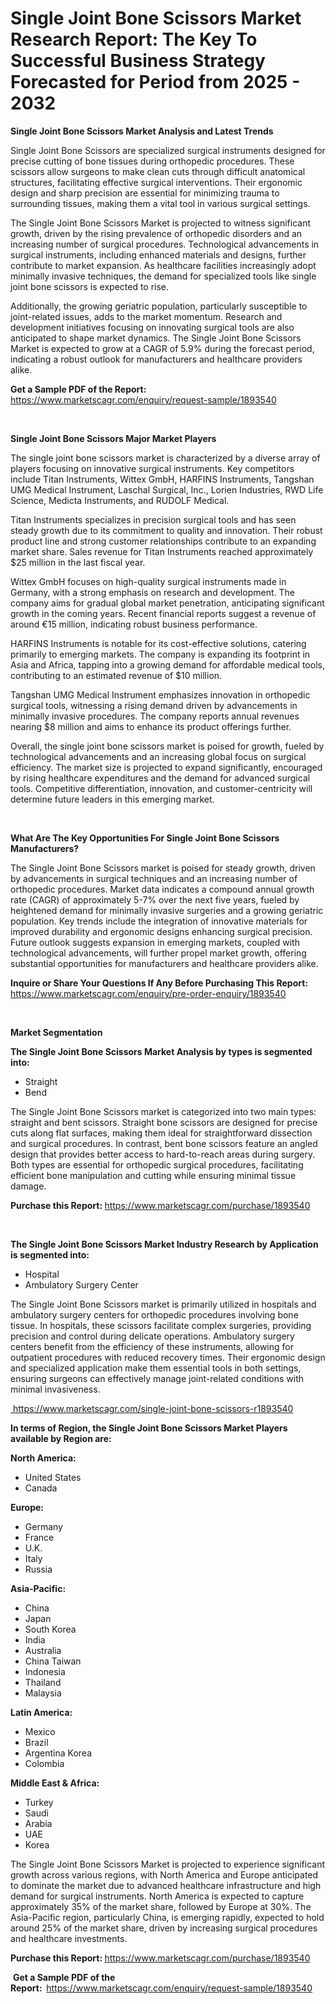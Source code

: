 <p><h1>Single Joint Bone Scissors Market Research Report: The Key To Successful Business Strategy Forecasted for Period from 2025 - 2032</h1></p><p><strong>Single Joint Bone Scissors Market Analysis and Latest Trends</strong></p>
<p><p>Single Joint Bone Scissors are specialized surgical instruments designed for precise cutting of bone tissues during orthopedic procedures. These scissors allow surgeons to make clean cuts through difficult anatomical structures, facilitating effective surgical interventions. Their ergonomic design and sharp precision are essential for minimizing trauma to surrounding tissues, making them a vital tool in various surgical settings.</p><p>The Single Joint Bone Scissors Market is projected to witness significant growth, driven by the rising prevalence of orthopedic disorders and an increasing number of surgical procedures. Technological advancements in surgical instruments, including enhanced materials and designs, further contribute to market expansion. As healthcare facilities increasingly adopt minimally invasive techniques, the demand for specialized tools like single joint bone scissors is expected to rise.</p><p>Additionally, the growing geriatric population, particularly susceptible to joint-related issues, adds to the market momentum. Research and development initiatives focusing on innovating surgical tools are also anticipated to shape market dynamics. The Single Joint Bone Scissors Market is expected to grow at a CAGR of 5.9% during the forecast period, indicating a robust outlook for manufacturers and healthcare providers alike.</p></p>
<p><strong>Get a Sample PDF of the Report:&nbsp;</strong> <a href="https://www.marketscagr.com/enquiry/request-sample/1893540?utm_campaign=3517&utm_medium=2&utm_source=Github&utm_content=ia&utm_term=14042025&utm_id=single-joint-bone-scissors">https://www.marketscagr.com/enquiry/request-sample/1893540</a></p>
<p>&nbsp;</p>
<p><strong>Single Joint Bone Scissors Major Market Players</strong></p>
<p><p>The single joint bone scissors market is characterized by a diverse array of players focusing on innovative surgical instruments. Key competitors include Titan Instruments, Wittex GmbH, HARFINS Instruments, Tangshan UMG Medical Instrument, Laschal Surgical, Inc., Lorien Industries, RWD Life Science, Medicta Instruments, and RUDOLF Medical. </p><p>Titan Instruments specializes in precision surgical tools and has seen steady growth due to its commitment to quality and innovation. Their robust product line and strong customer relationships contribute to an expanding market share. Sales revenue for Titan Instruments reached approximately $25 million in the last fiscal year.</p><p>Wittex GmbH focuses on high-quality surgical instruments made in Germany, with a strong emphasis on research and development. The company aims for gradual global market penetration, anticipating significant growth in the coming years. Recent financial reports suggest a revenue of around €15 million, indicating robust business performance.</p><p>HARFINS Instruments is notable for its cost-effective solutions, catering primarily to emerging markets. The company is expanding its footprint in Asia and Africa, tapping into a growing demand for affordable medical tools, contributing to an estimated revenue of $10 million.</p><p>Tangshan UMG Medical Instrument emphasizes innovation in orthopedic surgical tools, witnessing a rising demand driven by advancements in minimally invasive procedures. The company reports annual revenues nearing $8 million and aims to enhance its product offerings further.</p><p>Overall, the single joint bone scissors market is poised for growth, fueled by technological advancements and an increasing global focus on surgical efficiency. The market size is projected to expand significantly, encouraged by rising healthcare expenditures and the demand for advanced surgical tools. Competitive differentiation, innovation, and customer-centricity will determine future leaders in this emerging market.</p></p>
<p>&nbsp;</p>
<p><strong>What Are The Key Opportunities For Single Joint Bone Scissors Manufacturers?</strong></p>
<p><p>The Single Joint Bone Scissors market is poised for steady growth, driven by advancements in surgical techniques and an increasing number of orthopedic procedures. Market data indicates a compound annual growth rate (CAGR) of approximately 5-7% over the next five years, fueled by heightened demand for minimally invasive surgeries and a growing geriatric population. Key trends include the integration of innovative materials for improved durability and ergonomic designs enhancing surgical precision. Future outlook suggests expansion in emerging markets, coupled with technological advancements, will further propel market growth, offering substantial opportunities for manufacturers and healthcare providers alike.</p></p>
<p><strong>Inquire or Share Your Questions If Any Before Purchasing This Report:</strong> <a href="https://www.marketscagr.com/enquiry/pre-order-enquiry/1893540?utm_campaign=3517&utm_medium=2&utm_source=Github&utm_content=ia&utm_term=14042025&utm_id=single-joint-bone-scissors">https://www.marketscagr.com/enquiry/pre-order-enquiry/1893540</a></p>
<p>&nbsp;</p>
<p><strong>Market Segmentation</strong></p>
<p><strong>The Single Joint Bone Scissors Market Analysis by types is segmented into:</strong></p>
<p><ul><li>Straight</li><li>Bend</li></ul></p>
<p><p>The Single Joint Bone Scissors market is categorized into two main types: straight and bent scissors. Straight bone scissors are designed for precise cuts along flat surfaces, making them ideal for straightforward dissection and surgical procedures. In contrast, bent bone scissors feature an angled design that provides better access to hard-to-reach areas during surgery. Both types are essential for orthopedic surgical procedures, facilitating efficient bone manipulation and cutting while ensuring minimal tissue damage.</p></p>
<p><strong>Purchase this Report:&nbsp;</strong><a href="https://www.marketscagr.com/purchase/1893540?utm_campaign=3517&utm_medium=2&utm_source=Github&utm_content=ia&utm_term=14042025&utm_id=single-joint-bone-scissors">https://www.marketscagr.com/purchase/1893540</a></p>
<p>&nbsp;</p>
<p><strong>The Single Joint Bone Scissors Market Industry Research by Application is segmented into:</strong></p>
<p><ul><li>Hospital</li><li>Ambulatory Surgery Center</li></ul></p>
<p><p>The Single Joint Bone Scissors market is primarily utilized in hospitals and ambulatory surgery centers for orthopedic procedures involving bone tissue. In hospitals, these scissors facilitate complex surgeries, providing precision and control during delicate operations. Ambulatory surgery centers benefit from the efficiency of these instruments, allowing for outpatient procedures with reduced recovery times. Their ergonomic design and specialized application make them essential tools in both settings, ensuring surgeons can effectively manage joint-related conditions with minimal invasiveness.</p></p>
<p><a href="https://www.marketscagr.com/single-joint-bone-scissors-r1893540?utm_campaign=3517&utm_medium=2&utm_source=Github&utm_content=ia&utm_term=14042025&utm_id=single-joint-bone-scissors">&nbsp;https://www.marketscagr.com/single-joint-bone-scissors-r1893540</a></p>
<p><strong>In terms of Region, the Single Joint Bone Scissors Market Players available by Region are:</strong></p>
<p>
    <p> <strong> North America: </strong>
        <ul>
            <li>United States</li>
            <li>Canada</li>
        </ul>
        </p> 
    <p> <strong> Europe: </strong>
        <ul>
            <li>Germany</li>
            <li>France</li>
            <li>U.K.</li>
            <li>Italy</li>
            <li>Russia</li>
        </ul>
        </p> 
    <p> <strong> Asia-Pacific: </strong>
        <ul>
            <li>China</li>
            <li>Japan</li>
            <li>South Korea</li>
            <li>India</li>
            <li>Australia</li>
            <li>China Taiwan</li>
            <li>Indonesia</li>
            <li>Thailand</li>
            <li>Malaysia</li>
        </ul>
        </p> 
    <p> <strong> Latin America: </strong>
        <ul>
            <li>Mexico</li>
            <li>Brazil</li>
            <li>Argentina Korea</li>
            <li>Colombia</li>
        </ul>
        </p> 
    <p> <strong> Middle East & Africa: </strong>
        <ul>
            <li>Turkey</li>
            <li>Saudi</li>
            <li>Arabia</li>
            <li>UAE</li>
            <li>Korea</li>
        </ul>
    </p>
    </p>
<p><p>The Single Joint Bone Scissors Market is projected to experience significant growth across various regions, with North America and Europe anticipated to dominate the market due to advanced healthcare infrastructure and high demand for surgical instruments. North America is expected to capture approximately 35% of the market share, followed by Europe at 30%. The Asia-Pacific region, particularly China, is emerging rapidly, expected to hold around 25% of the market share, driven by increasing surgical procedures and healthcare investments.</p></p>
<p><strong>Purchase this Report: </strong><a href="https://www.marketscagr.com/purchase/1893540?utm_campaign=3517&utm_medium=2&utm_source=Github&utm_content=ia&utm_term=14042025&utm_id=single-joint-bone-scissors">https://www.marketscagr.com/purchase/1893540</a></p>
<p>&nbsp;<strong>Get a Sample PDF of the Report:&nbsp;&nbsp;</strong><a href="https://www.marketscagr.com/enquiry/request-sample/1893540?utm_campaign=3517&utm_medium=2&utm_source=Github&utm_content=ia&utm_term=14042025&utm_id=single-joint-bone-scissors">https://www.marketscagr.com/enquiry/request-sample/1893540</a></p>
<p><strong></strong></p>
<p><p></p><p></p><p></p></p>